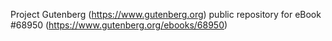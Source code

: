Project Gutenberg (https://www.gutenberg.org) public repository for
eBook #68950 (https://www.gutenberg.org/ebooks/68950)
